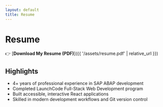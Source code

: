 ```yaml
---
layout: default
title: Resume
---
```


# Resume

👉 [**Download My Resume (PDF)**]({{ '/assets/resume.pdf' | relative_url }})

## Highlights

- 4+ years of professional experience in SAP ABAP development
- Completed LaunchCode Full-Stack Web Development program
- Built accessible, interactive React applications
- Skilled in modern development workflows and Git version control